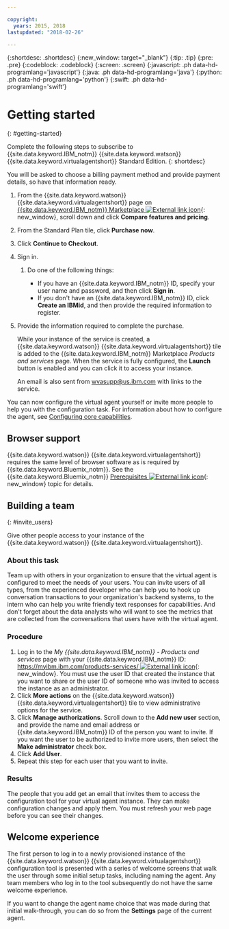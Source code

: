 ```yaml
---

copyright:
  years: 2015, 2018
lastupdated: "2018-02-26"

---
```


{:shortdesc: .shortdesc}
{:new_window: target="_blank"}
{:tip: .tip}
{:pre: .pre}
{:codeblock: .codeblock}
{:screen: .screen}
{:javascript: .ph data-hd-programlang='javascript'}
{:java: .ph data-hd-programlang='java'}
{:python: .ph data-hd-programlang='python'}
{:swift: .ph data-hd-programlang='swift'}

# Getting started
{: #getting-started}

Complete the following steps to subscribe to {{site.data.keyword.IBM_notm}} {{site.data.keyword.watson}} {{site.data.keyword.virtualagentshort}} Standard Edition.
{: shortdesc}

You will be asked to choose a billing payment method and provide payment details, so have that information ready.

1.  From the {{site.data.keyword.watson}} {{site.data.keyword.virtualagentshort}} page on [{{site.data.keyword.IBM_notm}} Marketplace ![External link icon](../../icons/launch-glyph.svg "External link icon")](https://www.ibm.com/marketplace/cloud/cognitive-customer-engagement/){: new_window}, scroll down and click **Compare features and pricing**.
1.  From the Standard Plan tile, click **Purchase now**.
1.  Click **Continue to Checkout**.
1.  Sign in.

    1.  Do one of the following things:

        - If you have an {{site.data.keyword.IBM_notm}} ID, specify your user name and password, and then click **Sign in**.
        - If you don't have an {{site.data.keyword.IBM_notm}} ID, click **Create an IBMid**, and then provide the required information to register.

1.  Provide the information required to complete the purchase.

    While your instance of the service is created, a {{site.data.keyword.watson}} {{site.data.keyword.virtualagentshort}} tile is added to the {{site.data.keyword.IBM_notm}} Marketplace *Products and services* page. When the service is fully configured, the **Launch** button is enabled and you can click it to access your instance.

    An email is also sent from wvasupp@us.ibm.com with links to the service.

You can now configure the virtual agent yourself or invite more people to help you with the configuration task. For information about how to configure the agent, see [Configuring core capabilities](configure.html).

## Browser support

{{site.data.keyword.watson}} {{site.data.keyword.virtualagentshort}} requires the same level of browser software as is required by {{site.data.keyword.Bluemix_notm}}. See the {{site.data.keyword.Bluemix_notm}} [Prerequisites ![External link icon](../../icons/launch-glyph.svg "External link icon")](https://console.bluemix.net/docs/overview/prereqs.html#browsers){: new_window} topic for details.

## Building a team
{: #invite_users}

Give other people access to your instance of the {{site.data.keyword.watson}} {{site.data.keyword.virtualagentshort}}.

### About this task

Team up with others in your organization to ensure that the virtual agent is configured to meet the needs of your users. You can invite users of all types, from the experienced developer who can help you to hook up conversation transactions to your organization's backend systems, to the intern who can help you write friendly text responses for capabilities. And don't forget about the data analysts who will want to see the metrics that are collected from the conversations that users have with the virtual agent.

### Procedure

1.  Log in to the *My {{site.data.keyword.IBM_notm}} - Products and services* page with your {{site.data.keyword.IBM_notm}} ID: [https://myibm.ibm.com/products-services/ ![External link icon](../../icons/launch-glyph.svg "External link icon")](https://myibm.ibm.com/products-services/){: new_window}. You must use the user ID that created the instance that you want to share or the user ID of someone who was invited to access the instance as an administrator.
1.  Click **More actions** on the {{site.data.keyword.watson}} {{site.data.keyword.virtualagentshort}} tile to view administrative options for the service.
1.  Click **Manage authorizations**. Scroll down to the **Add new user** section, and provide the name and email address or {{site.data.keyword.IBM_notm}} ID of the person you want to invite. If you want the user to be authorized to invite more users, then select the **Make administrator** check box.
1.  Click **Add User**.
1.  Repeat this step for each user that you want to invite.

### Results

The people that you add get an email that invites them to access the configuration tool for your virtual agent instance. They can make configuration changes and apply them. You must refresh your web page before you can see their changes.

## Welcome experience

The first person to log in to a newly provisioned instance of the {{site.data.keyword.watson}} {{site.data.keyword.virtualagentshort}} configuration tool is presented with a series of welcome screens that walk the user through some initial setup tasks, including naming the agent. Any team members who log in to the tool subsequently do not have the same welcome experience.

If you want to change the agent name choice that was made during that initial walk-through, you can do so from the **Settings** page of the current agent.
